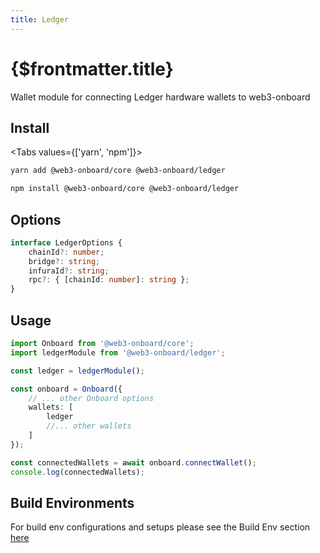 ```yaml
---
title: Ledger
---
```


# {$frontmatter.title}

Wallet module for connecting Ledger hardware wallets to web3-onboard

## Install

<Tabs values={['yarn', 'npm']}>
<TabPanel value="yarn">

```sh copy
yarn add @web3-onboard/core @web3-onboard/ledger
```

  </TabPanel>
  <TabPanel value="npm">

```sh copy
npm install @web3-onboard/core @web3-onboard/ledger
```

  </TabPanel>
</Tabs>

## Options

```typescript
interface LedgerOptions {
	chainId?: number;
	bridge?: string;
	infuraId?: string;
	rpc?: { [chainId: number]: string };
}
```

## Usage

```typescript
import Onboard from '@web3-onboard/core';
import ledgerModule from '@web3-onboard/ledger';

const ledger = ledgerModule();

const onboard = Onboard({
	// ... other Onboard options
	wallets: [
		ledger
		//... other wallets
	]
});

const connectedWallets = await onboard.connectWallet();
console.log(connectedWallets);
```

## Build Environments

For build env configurations and setups please see the Build Env section [here](/docs/modules/core#build-environments)
